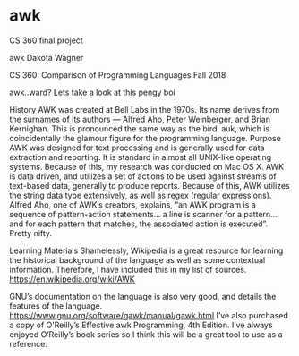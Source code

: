 # awk
CS 360 final project


awk
Dakota Wagner

CS 360: Comparison of Programming Languages
Fall 2018

awk..ward?
Lets take a look at this pengy boi

History
AWK was created at Bell Labs in the 1970s. Its name derives from the surnames of its authors — Alfred Aho, Peter Weinberger, and Brian Kernighan. This is pronounced the same way as the bird, auk, which is coincidentally the glamour figure for the programming language.
Purpose
AWK was designed for text processing and is generally used for data extraction and reporting. It is standard in almost all UNIX-like operating systems. Because of this, my research was conducted on Mac OS X.  AWK is data driven, and utilizes a set of actions to be used against streams of text-based data, generally to produce reports. Because of this, AWK utilizes the string data type extensively, as well as regex (regular expressions). Alfred Aho, one of AWK’s creators, explains, “an AWK program is a sequence of pattern-action statements… a line is scanner for a pattern… and for each pattern that matches, the associated action is executed”. Pretty nifty.


Learning Materials
Shamelessly, Wikipedia is a great resource for learning the historical background of the language as well as some contextual information. Therefore, I have included this in my list of sources. https://en.wikipedia.org/wiki/AWK

GNU’s documentation on the language is also very good, and details the features of the language. https://www.gnu.org/software/gawk/manual/gawk.html
I’ve also purchased a copy of O’Reilly’s Effective awk Programming, 4th Edition. I’ve always enjoyed O’Reilly’s book series so I think this will be a great tool to use as a reference.
